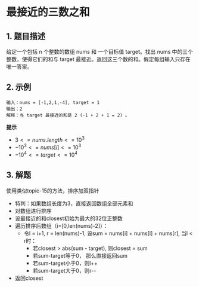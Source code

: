 # 最接近的三数之和

## 1. 题目描述
给定一个包括 n 个整数的数组 nums 和 一个目标值 target。找出 nums 中的三个整数，使得它们的和与 target 最接近。返回这三个数的和。假定每组输入只存在唯一答案。

## 2. 示例
```
输入：nums = [-1,2,1,-4], target = 1
输出：2
解释：与 target 最接近的和是 2 (-1 + 2 + 1 = 2) 。
```

**提示**
- $3 <= nums.length <= 10^3$
- $-10^3 <= nums[i] <= 10^3$
- $-10^4 <= target <= 10^4$

## 3. 解题
使用类似topic-15的方法，排序加双指针

- 特判：如果数组长度为3，直接返回数组全部元素和
- 对数组进行排序
- 设最接近的和closest初始为最大的32位正整数
- 遍历排序后数组（i=[0,len(nums)-2]）：
  - 令l = i+1, r = len(nums)-1, 设sum = nums[i] + nums[l] + nums[r], 当l < r时：
    - 若closest > abs(sum - target), 则closest = sum
    - 若sum-target等于0， 那么直接返回sum
    - 若sum-target小于0，则l++
    - 若sum-target大于0，则r--
- 返回closest
